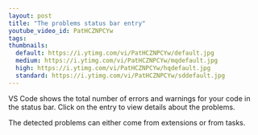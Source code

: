 ```yaml
---
layout: post
title: "The problems status bar entry"
youtube_video_id: PatHCZNPCYw
tags:
thumbnails:
  default: https://i.ytimg.com/vi/PatHCZNPCYw/default.jpg
  medium: https://i.ytimg.com/vi/PatHCZNPCYw/mqdefault.jpg
  high: https://i.ytimg.com/vi/PatHCZNPCYw/hqdefault.jpg
  standard: https://i.ytimg.com/vi/PatHCZNPCYw/sddefault.jpg
---
```


VS Code shows the total number of errors and warnings for your code in the status bar. Click on the entry to view details about the problems.

The detected problems can either come from extensions or from tasks.
